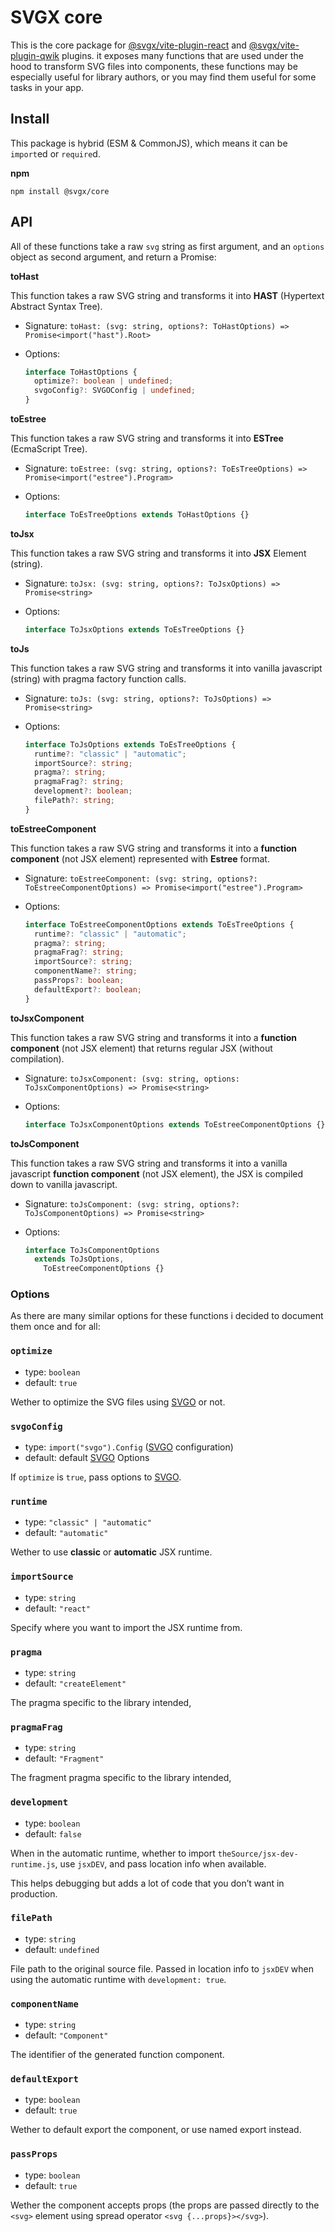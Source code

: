 # SVGX core

This is the core package for [@svgx/vite-plugin-react](https://github.com/salihbenlalla/svgx/blob/main/packages/vite-plugin-react) and [@svgx/vite-plugin-qwik](https://github.com/salihbenlalla/svgx/blob/main/packages/vite-plugin-qwik) plugins. it exposes many functions that are used under the hood to transform SVG files into components, these functions may be especially useful for library authors, or you may find them useful for some tasks in your app.

## Install

This package is hybrid (ESM & CommonJS), which means it can be `import`ed or `require`d.

**npm**

```
npm install @svgx/core
```

## API

All of these functions take a raw `svg` string as first argument, and an `options` object as second argument, and return a Promise:

**toHast**

This function takes a raw SVG string and transforms it into **HAST** (Hypertext Abstract Syntax Tree).

- Signature: `toHast: (svg: string, options?: ToHastOptions) => Promise<import("hast").Root>`
- Options:

  ```ts
  interface ToHastOptions {
    optimize?: boolean | undefined;
    svgoConfig?: SVGOConfig | undefined;
  }
  ```

**toEstree**

This function takes a raw SVG string and transforms it into **ESTree** (EcmaScript Tree).

- Signature: `toEstree: (svg: string, options?: ToEsTreeOptions) => Promise<import("estree").Program>`
- Options:

  ```ts
  interface ToEsTreeOptions extends ToHastOptions {}
  ```

**toJsx**

This function takes a raw SVG string and transforms it into **JSX** Element (string).

- Signature: `toJsx: (svg: string, options?: ToJsxOptions) => Promise<string>`
- Options:

  ```ts
  interface ToJsxOptions extends ToEsTreeOptions {}
  ```

**toJs**

This function takes a raw SVG string and transforms it into vanilla javascript (string) with pragma factory function calls.

- Signature: `toJs: (svg: string, options?: ToJsOptions) => Promise<string>`
- Options:

  ```ts
  interface ToJsOptions extends ToEsTreeOptions {
    runtime?: "classic" | "automatic";
    importSource?: string;
    pragma?: string;
    pragmaFrag?: string;
    development?: boolean;
    filePath?: string;
  }
  ```

**toEstreeComponent**

This function takes a raw SVG string and transforms it into a **function component** (not JSX element) represented with **Estree** format.

- Signature: `toEstreeComponent: (svg: string, options?: ToEstreeComponentOptions) => Promise<import("estree").Program>`
- Options:

  ```ts
  interface ToEstreeComponentOptions extends ToEsTreeOptions {
    runtime?: "classic" | "automatic";
    pragma?: string;
    pragmaFrag?: string;
    importSource?: string;
    componentName?: string;
    passProps?: boolean;
    defaultExport?: boolean;
  }
  ```

**toJsxComponent**

This function takes a raw SVG string and transforms it into a **function component** (not JSX element) that returns regular JSX (without compilation).

- Signature: `toJsxComponent: (svg: string, options: ToJsxComponentOptions) => Promise<string>`
- Options:

  ```ts
  interface ToJsxComponentOptions extends ToEstreeComponentOptions {}
  ```

**toJsComponent**

This function takes a raw SVG string and transforms it into a vanilla javascript **function component** (not JSX element), the JSX is compiled down to vanilla javascript.

- Signature: `toJsComponent: (svg: string, options?: ToJsComponentOptions) => Promise<string>`
- Options:

  ```ts
  interface ToJsComponentOptions
    extends ToJsOptions,
      ToEstreeComponentOptions {}
  ```

### Options

As there are many similar options for these functions i decided to document them once and for all:

### `optimize`

- type: `boolean`
- default: `true`

Wether to optimize the SVG files using [SVGO](https://github.com/svg/svgo) or not.

### `svgoConfig`

- type: `import("svgo").Config` ([SVGO](https://github.com/svg/svgo) configuration)
- default: default [SVGO](https://github.com/svg/svgo) Options

If `optimize` is `true`, pass options to [SVGO](https://github.com/svg/svgo).

### `runtime`

- type: `"classic" | "automatic"`
- default: `"automatic"`

Wether to use **classic** or **automatic** JSX runtime.

### `importSource`

- type: `string`
- default: `"react"`

Specify where you want to import the JSX runtime from.

### `pragma`

- type: `string`
- default: `"createElement"`

The pragma specific to the library intended,

### `pragmaFrag`

- type: `string`
- default: `"Fragment"`

The fragment pragma specific to the library intended,

### `development`

- type: `boolean`
- default: `false`

When in the automatic runtime, whether to import `theSource/jsx-dev-runtime.js`, use `jsxDEV`, and pass location info when available.

This helps debugging but adds a lot of code that you don’t want in production.

### `filePath`

- type: `string`
- default: `undefined`

File path to the original source file. Passed in location info to `jsxDEV` when using the automatic runtime with `development: true`.

### `componentName`

- type: `string`
- default: `"Component"`

The identifier of the generated function component.

### `defaultExport`

- type: `boolean`
- default: `true`

Wether to default export the component, or use named export instead.

### `passProps`

- type: `boolean`
- default: `true`

Wether the component accepts props (the props are passed directly to the `<svg>` element using spread operator `<svg {...props}></svg>`).
